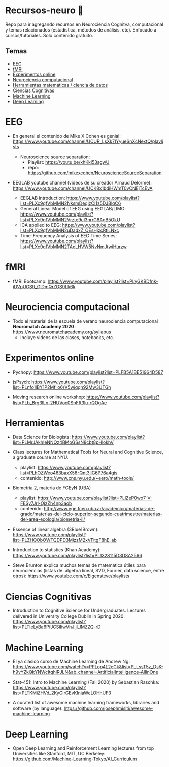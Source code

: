# Recursos-neuro  🧠

Repo para ir agregando recursos en Neurociencia Cognitva, computacional y temas relacionados (estadística, métodos de análisis, etc).
Enfocado a cursos/tutoriales.
Solo contenido gratuito.

## Temas
- [EEG](#EEG)
- [fMRI](#fMRI)
- [Experimentos online](#Experimentos-online)
- [Neurociencia computacional](#Neurociencia-computacional)
- [Herramientas matemáticas / ciencia de datos](#Herramientas)
- [Ciencias Cognitivas](#Ciencias-Cognitivas)
- [Machine Learning](#Machine-Learning)
- [Deep Learning](#Deep-Learning)



# EEG

* En general el contenido de Mike X Cohen es genial: https://www.youtube.com/channel/UCUR_LsXk7IYyueSnXcNextQ/playlists
    * Neuroscience source separation: 
      * Playlist: https://youtu.be/xhKkl53sgwU
      * repo: https://github.com/mikexcohen/NeuroscienceSourceSeparation

* EEGLAB youtube channel (videos de su creador Arnaud Delorme): https://www.youtube.com/channel/UCK8x1bdiHWmT0yCNEjTcEvA
    * EEGLAB introduction: https://www.youtube.com/playlist?list=PLXc9qfVbMMN2NksmDeqizCI1z5DJBlqC6
    * General Linear Model of EEG using EEGLAB/LIMO: https://www.youtube.com/playlist?list=PLXc9qfVbMMN2Vrzte9ul3nrrG8AgB5OkU
    * ICA applied to EEG: https://www.youtube.com/playlist?list=PLXc9qfVbMMN2uDadxZ_OEsHjzcRtlLNxc
    * Time-Frequency Analysis of EEG Time Series: https://www.youtube.com/playlist?list=PLXc9qfVbMMN2TAoLHVW5NvNmJtwiHurzw
    
# fMRI

* fMRI Bootcamp: https://www.youtube.com/playlist?list=PLyGKBDfnk-iDVpUGSR_GlDmQrZOS0Lk6k
 
 
# Neurociencia computacional

* Todo el material de la escuela de verano neurociencia computacional **Neuromatch Academy 2020** : https://www.neuromatchacademy.org/syllabus
    * Incluye videos de las clases, notebooks, etc.

# Experimentos online

* Pychopy: https://www.youtube.com/playlist?list=PLFB5A1BE51964D587

* jsPsych: https://www.youtube.com/playlist?list=PLnfo1lBY1P2Mf_o6rV5wiqqn92Mw3UTGh 
 
* Moving research online workshop: https://www.youtube.com/playlist?list=PLb_Brg3lLp-2HUVoc0SpFft3lu-rQOgAe

# Herramientas

* Data Science for Biologists: https://www.youtube.com/playlist?list=PLMrJAkhIeNNQz4BMoGSsN8cbt8pHlokhV

* Class lectures for Mathematical Tools for Neural and Cognitive Science, a graduate course at NYU.  
    * playlist: https://www.youtube.com/playlist?list=PLhOZWeo463baxX56-Qnt3jiG6P76a4gis
    * contenido: http://www.cns.nyu.edu/~eero/math-tools/

* Biometría 2, materia de FCEyN (UBA) 
    * playlist: https://www.youtube.com/playlist?list=PLlZeP0wo7-V-FESy7Jrl-OjzZh4np3aob
    * contenido: http://www.ege.fcen.uba.ar/academico/materias-de-grado/materias-del-ciclo-superior-segundo-cuatrimestre/materias-del-area-ecologia/biometria-ii/
    
* Essence of linear algebra (3Blue1Brown): https://www.youtube.com/playlist?list=PLZHQObOWTQDPD3MizzM2xVFitgF8hE_ab

* Introduction to statistics (Khan Academy): https://www.youtube.com/playlist?list=PL1328115D3D8A2566

* Steve Brunton explica muchos temas de matemática útiles para neurociencias (listas de: álgebra lineal, SVD,  Fourier, data science, entre otros): https://www.youtube.com/c/Eigensteve/playlists

# Ciencias Cognitivas

* Introduction to Cognitive Science for Undergraduates. Lectures delivered in University College Dublin in Spring 2020: https://www.youtube.com/playlist?list=PLTIeLyBa6PfJCSiIiwVhJIjl_lMZZQ-rD

# Machine Learning

* El ya clásico curso de Machine Learning de Andrew Ng: https://www.youtube.com/watch?v=PPLop4L2eGk&list=PLLssT5z_DsK-h9vYZkQkYNWcItqhlRJLN&ab_channel=ArtificialIntelligence-AllinOne

* Stat-451: Intro to Machine Learning (Fall 2020) by Sebastian Raschka:  https://www.youtube.com/playlist?list=PLTKMiZHVd_2KyGirGEvKlniaWeLOHhUF3

* A curated list of awesome machine learning frameworks, libraries and software (by language): https://github.com/josephmisiti/awesome-machine-learning

# Deep Learning

* Open Deep Learning and Reinforcement Learning lectures from top Universities like Stanford, MIT, UC Berkeley: https://github.com/Machine-Learning-Tokyo/AI_Curriculum
